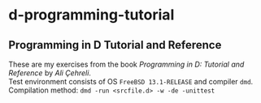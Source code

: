 # d-programming-tutorial
## Programming in D Tutorial and Reference
These are my exercises from the book _Programming in D: Tutorial and Reference_ by _Ali Çehreli_.<br />
Test environment consists of OS `FreeBSD 13.1-RELEASE` and compiler `dmd`.<br />
Compilation method: `dmd -run <srcfile.d> -w -de -unittest`

